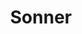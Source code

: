 ---
title: 'Sonner'
description: 'An opinionated toast component for React.'
link: 'https://sonner.emilkowal.ski/'
imageURL: 'https://res.cloudinary.com/dc6mrv5cb/image/upload/v1701191691/personal-resources/react/sonner.emilkowal.ski__fsdwjr.png'
---